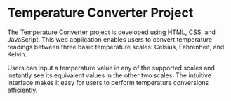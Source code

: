# Temperature Converter Project

The Temperature Converter project is developed using HTML, CSS, and JavaScript. This web application enables users to convert temperature readings between three basic temperature scales: Celsius, Fahrenheit, and Kelvin.

Users can input a temperature value in any of the supported scales and instantly see its equivalent values in the other two scales. The intuitive interface makes it easy for users to perform temperature conversions efficiently.
